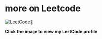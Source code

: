 # more on Leetcode
[![LeetCode🔗](https://assets.leetcode.com/users/Kartik_Ugale/avatar_1738035472.png)](https://leetcode.com/u/Kartik_Ugale/)

**Click the image to view my LeetCode profile**
